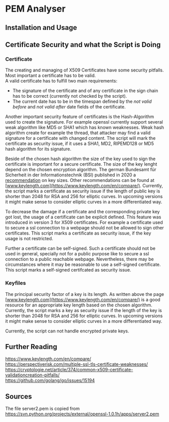 # PEM Analyser

## Installation and Usage

## Certificate Security and what the Script is Doing 

### Certificate
The creating and managing of X509 Certificates have some security pitfalls. Most important a certificate has to be valid.  
A valid certificate has to fulfill two main requirements:
* The signature of the certificate and of any certificate in the sign chain has to be correct (currently not checked by 
  the script).
* The current date has to be in the timespan defined by the *not valid before* and *not valid after* date fields of the 
  certificate.

Another important security feature of certificates is the Hash-Algorithm used to create the signature. For example openssl 
currently support several weak algorithm like MD5 or SHA1 which has known weaknesses. Weak hash algorithm create for example 
the thread, that attacker may find a valid signature for a certificate with changed content. The script will mark the 
certificate as security issue, if it uses a SHA1, MD2, RIPEMD128 or MD5 hash algorithm for its signature.

Beside of the chosen hash algorithm the size of the key used to sign the certificate is important for a secure certificate.
The size of the key lenght depend on the chosen encryption algorithm. The german Bundesamt für Sicherheit in der Informationstechnik (BSI) published in 2020 a 
[recommendation](https://www.bsi.bund.de/SharedDocs/Downloads/EN/BSI/Publications/TechGuidelines/TG02102/BSI-TR-02102-1.pdf?__blob=publicationFile) 
on key sizes. Other recommendations can be found at [www.keylength.com](https://www.keylength.com/en/compare/). Currently, 
the script marks a certificate as security issue if the length of public key is shorter than 2048 for RSA and 256 for elliptic 
curves. In upcoming versions it might make sense to consider elliptic curves in a more differentiated way.

To decrease the damage if a certificate and the corresponding private key got lost, the usage of a certificate can be 
explicit defined. This feature was introduced in version 3 for X509 certificates. For example a certificate used to secure a 
ssl connection to a webpage should not be allowed to sign other certificates. This script marks a certificate as security issue, 
if the key usage is not restricted.

Further a certificate can be self-signed. Such a certificate should not be used in general, specially not for a public 
purpose like to secure a ssl connection to a public reachable webpage. Nevertheless, there may be circumstances where it 
may be reasonable to use a self-signed certificate. This script marks a self-signed certifcated as security issue.

### Keyfiles
The principal security factor of a key is its length. As written above the page [www.keylength.com](https://www.keylength.com/en/compare/)
is a good resource for an appropriate key length based on the chosen algorithm. Currently, the script marks a key as 
security issue if the length of the key is shorter than 2048 for RSA and 256 for elliptic curves. In upcoming versions 
it might make sense to consider elliptic curves in a more differentiated way.

Currently, the script can not handle encrypted private keys.
## Further Reading
https://www.keylength.com/en/compare/
https://perspectiverisk.com/multiple-ssl-tls-certificate-weaknesses/  
https://cryptologie.net/article/374/common-x509-certificate-validationcreation-pitfalls/  
https://github.com/golang/go/issues/15194

## Sources
The file server2.pem is copied from https://svn.python.org/projects/external/openssl-1.0.1h/apps/server2.pem
